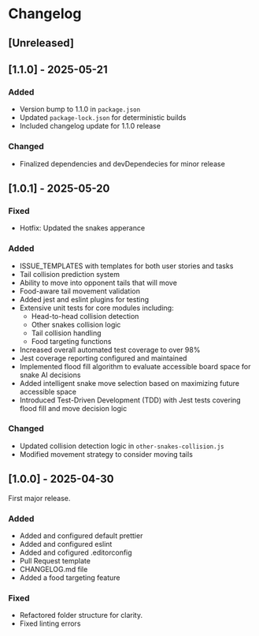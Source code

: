 # Changelog

## [Unreleased]

## [1.1.0] - 2025-05-21

### Added
- Version bump to 1.1.0 in `package.json`
- Updated `package-lock.json` for deterministic builds
- Included changelog update for 1.1.0 release

### Changed
- Finalized dependencies and devDependecies for minor release

## [1.0.1] - 2025-05-20

### Fixed
- Hotfix: Updated the snakes apperance

### Added
- ISSUE_TEMPLATES with templates for both user stories and tasks 
- Tail collision prediction system
- Ability to move into opponent tails that will move
- Food-aware tail movement validation
- Added jest and eslint plugins for testing
- Extensive unit tests for core modules including:
  - Head-to-head collision detection
  - Other snakes collision logic
  - Tail collision handling
  - Food targeting functions
- Increased overall automated test coverage to over 98%
- Jest coverage reporting configured and maintained
- Implemented flood fill algorithm to evaluate accessible board space for snake AI decisions
- Added intelligent snake move selection based on maximizing future accessible space
- Introduced Test-Driven Development (TDD) with Jest tests covering flood fill and move decision logic

### Changed 
- Updated collision detection logic in `other-snakes-collision.js`
- Modified movement strategy to consider moving tails


## [1.0.0] - 2025-04-30
First major release. 

### Added 
- Added and configured default prettier
- Added and configured eslint
- Added and cofigured .editorconfig
- Pull Request template
- CHANGELOG.md file
-  Added a food targeting feature
 
### Fixed 
- Refactored folder structure for clarity.
- Fixed linting errors
